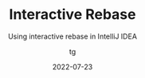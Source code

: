 ---
date: 2022-07-23
title: Interactive Rebase
technologies: [java]
topics: [vcs]
author: tg
subtitle: Using interactive rebase in IntelliJ IDEA
thumbnail: ./thumbnail.png
cardThumbnail: ./card.png
shortVideo:
  poster: ./tip.png
  url: https://youtu.be/dAJvub3uR50
seealso:
  - title: (documentation) Edit Project History with Interactive Rebase
    href: https://www.jetbrains.com/help/idea/edit-project-history.html#interactive-rebase
leadin: |
  Interactive rebase will help you to take control of your project history meaning you can make it more meaningful where required or clean up commits by reording, skipping or squashing them. 

---